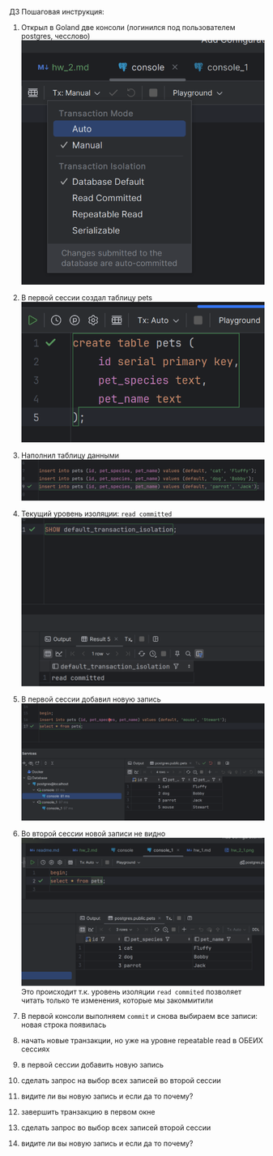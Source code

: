 
 ДЗ Пошаговая инструкция:
1. Открыл в Goland две консоли (логинился под пользователем postgres, чесслово) ![img.png](assets/img/hw_2_1.png)
2. В первой сессии создал таблицу pets ![img.png](assets/img/hw_2_2.png)
3. Наполнил таблицу данными ![img.png](assets/img/hw_2_3.png)
4. Текущий уровень изоляции: `read committed` ![img.png](assets/img/hw_2_4.png)
5. В первой сессии добавил новую запись ![img.png](assets/img/hw_2_5.png)
6. Во второй сессии новой записи не видно ![img.png](assets/img/hw_2_6.png)
Это происходит т.к. уровень изоляции `read commited` позволяет читать только те изменения, которые мы закоммитили
7. В первой консоли выполняем `commit` и снова выбираем все записи: новая строка появилась


14. начать новые транзакции, но уже на уровне repeatable read в ОБЕИХ сессиях
15. в первой сессии добавить новую запись
16. сделать запрос на выбор всех записей во второй сессии
17. видите ли вы новую запись и если да то почему?
18. завершить транзакцию в первом окне
19. сделать запрос во выбор всех записей второй сессии
20. видите ли вы новую запись и если да то почему?